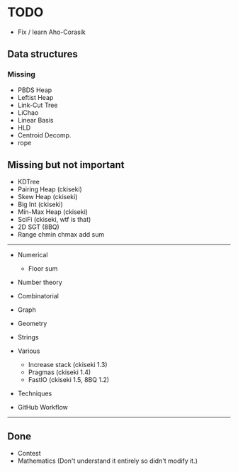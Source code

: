 # TODO

- Fix / learn Aho-Corasik

## Data structures

### Missing
- PBDS Heap
- Leftist Heap
- Link-Cut Tree
- LiChao
- Linear Basis
- HLD
- Centroid Decomp.
- rope

## Missing but not important
- KDTree
- Pairing Heap (ckiseki)
- Skew Heap (ckiseki)
- Big Int (ckiseki)
- Min-Max Heap (ckiseki)
- SciFi (ckiseki, wtf is that)
- 2D SGT (8BQ)
- Range chmin chmax add sum

---

- Numerical
    - Floor sum
- Number theory
- Combinatorial
- Graph
- Geometry
- Strings
- Various
    - Increase stack (ckiseki 1.3)
    - Pragmas (ckiseki 1.4)
    - FastIO (ckiseki 1.5, 8BQ 1.2)
- Techniques

- GitHub Workflow



---

## Done

- Contest
- Mathematics (Don't understand it entirely so didn't modify it.)
